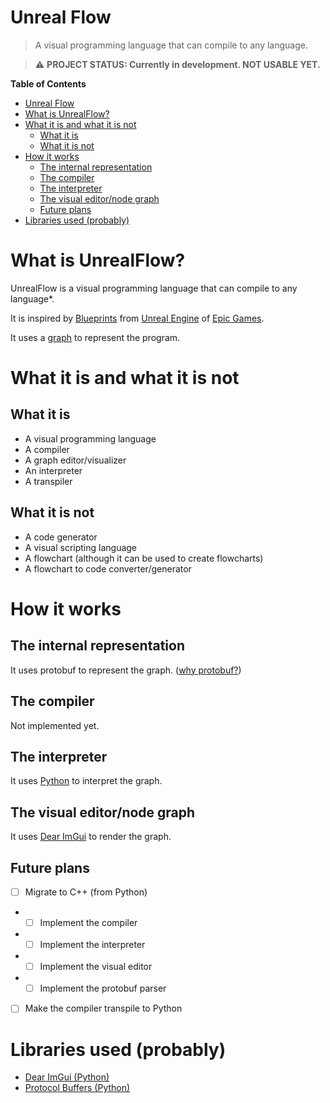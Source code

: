# Unreal Flow
> A visual programming language that can compile to any language.

> ⚠️ **PROJECT STATUS: Currently in development. NOT USABLE YET.**

**Table of Contents**
- [Unreal Flow](#unreal-flow)
- [What is UnrealFlow?](#what-is-unrealflow)
- [What it is and what it is not](#what-it-is-and-what-it-is-not)
  - [What it is](#what-it-is)
  - [What it is not](#what-it-is-not)
- [How it works](#how-it-works)
  - [The internal representation](#the-internal-representation)
  - [The compiler](#the-compiler)
  - [The interpreter](#the-interpreter)
  - [The visual editor/node graph](#the-visual-editornode-graph)
  - [Future plans](#future-plans)
- [Libraries used (probably)](#libraries-used-probably)


# What is UnrealFlow?

UnrealFlow is a visual programming language that can compile to any language*.

It is inspired by [Blueprints](https://docs.unrealengine.com/en-US/Engine/Blueprints/index.html) from [Unreal Engine](https://www.unrealengine.com/en-US/what-is-unreal-engine-4) of [Epic Games](https://www.epicgames.com/).

It uses a [graph](https://en.wikipedia.org/wiki/Graph_(abstract_data_type)) to represent the program.

# What it is and what it is not

## What it is

- A visual programming language
- A compiler
- A graph editor/visualizer
- An interpreter
- A transpiler

## What it is not

- A code generator
- A visual scripting language
- A flowchart (although it can be used to create flowcharts)
- A flowchart to code converter/generator

# How it works

## The internal representation
It uses protobuf to represent the graph. ([why protobuf?](https://developers.google.com/protocol-buffers/docs/overview))

## The compiler
Not implemented yet.

## The interpreter
It uses [Python](https://www.python.org/) to interpret the graph.

## The visual editor/node graph
It uses [Dear ImGui](https://github.com/ocornut/imgui) to render the graph.

## Future plans
- [ ] Migrate to C++ (from Python)
- - [ ] Implement the compiler
- - [ ] Implement the interpreter
- - [ ] Implement the visual editor
- - [ ] Implement the protobuf parser
- [ ] Make the compiler transpile to Python

# Libraries used (probably)
- [Dear ImGui (Python)](https://pypi.org/project/pyimgui/)
- [Protocol Buffers (Python)](https://pypi.org/project/protobuf/)
